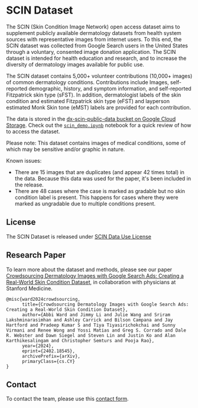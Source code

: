# SCIN Dataset

The SCIN (Skin Condition Image Network) open access dataset aims to supplement publicly available dermatology datasets from health system sources with representative images from internet users. To this end, the SCIN dataset was collected from Google Search users in the United States through a voluntary, consented image donation application. The SCIN dataset is intended for health education and research, and to increase the diversity of dermatology images available for public use.

The SCIN dataset contains 5,000+ volunteer contributions (10,000+ images) of common dermatology conditions. Contributions include Images, self-reported demographic, history, and symptom information, and self-reported Fitzpatrick skin type (sFST). In addition, dermatologist labels of the skin condition and estimated Fitzpatrick skin type (eFST) and layperson estimated Monk Skin tone (eMST) labels are provided for each contribution.

The data is stored in the [dx-scin-public-data bucket on Google Cloud Storage](https://console.cloud.google.com/storage/browser/dx-scin-public-data). Check out the [`scin_demo.ipynb`](scin_demo.ipynb) notebook for a quick review of how to access the dataset.

Please note: This dataset contains images of medical conditions, some of which may be sensitive and/or graphic in nature.

Known issues:

* There are 15 images that are duplicates (and appear 42 times total) in the data. Because this data was used for the paper, it's been included in the release.
* There are 48 cases where the case is marked as gradable but no skin condition
  label is present. This happens for cases where they were marked as ungradable
  due to multiple conditions present.

## License

The SCIN Dataset is released under [SCIN Data Use License](LICENSE)

## Research Paper

To learn more about the dataset and methods, please see our paper [Crowdsourcing Dermatology Images with Google Search Ads: Creating a Real-World Skin Condition Dataset](https://arxiv.org/abs/2402.18545), in collaboration with physicians at Stanford Medicine.

```
@misc{ward2024crowdsourcing,
      title={Crowdsourcing Dermatology Images with Google Search Ads: Creating a Real-World Skin Condition Dataset},
      author={Abbi Ward and Jimmy Li and Julie Wang and Sriram Lakshminarasimhan and Ashley Carrick and Bilson Campana and Jay Hartford and Pradeep Kumar S and Tiya Tiyasirichokchai and Sunny Virmani and Renee Wong and Yossi Matias and Greg S. Corrado and Dale R. Webster and Dawn Siegel and Steven Lin and Justin Ko and Alan Karthikesalingam and Christopher Semturs and Pooja Rao},
      year={2024},
      eprint={2402.18545},
      archivePrefix={arXiv},
      primaryClass={cs.CY}
}
```

## Contact

To contact the team, please use this [contact form](https://docs.google.com/forms/d/e/1FAIpQLSdTSw-Vz1TcTv42_REzDIa28p9-xSbpvc3AttASqC0pzZdvOA/viewform).


